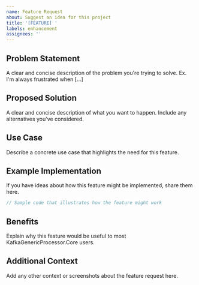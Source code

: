 ```yaml
---
name: Feature Request
about: Suggest an idea for this project
title: '[FEATURE] '
labels: enhancement
assignees: ''
---
```


## Problem Statement
A clear and concise description of the problem you're trying to solve. Ex. I'm always frustrated when [...]

## Proposed Solution
A clear and concise description of what you want to happen. Include any alternatives you've considered.

## Use Case
Describe a concrete use case that highlights the need for this feature.

## Example Implementation
If you have ideas about how this feature might be implemented, share them here.
```csharp
// Sample code that illustrates how the feature might work
```

## Benefits
Explain why this feature would be useful to most KafkaGenericProcessor.Core users.

## Additional Context
Add any other context or screenshots about the feature request here.